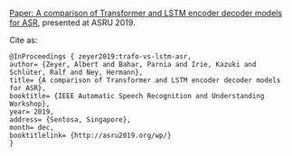 [Paper: A comparison of Transformer and LSTM encoder decoder models for ASR](https://www-i6.informatik.rwth-aachen.de/publications/download/1119/Zeyer-ASRU-2019.pdf),
presented at ASRU 2019.

Cite as:
```
@InProceedings { zeyer2019:trafo-vs-lstm-asr,
author= {Zeyer, Albert and Bahar, Parnia and Irie, Kazuki and Schlüter, Ralf and Ney, Hermann},
title= {A comparison of Transformer and LSTM encoder decoder models for ASR},
booktitle= {IEEE Automatic Speech Recognition and Understanding Workshop},
year= 2019,
address= {Sentosa, Singapore},
month= dec,
booktitlelink= {http://asru2019.org/wp/}
}
```
